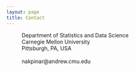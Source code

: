 ```yaml
---
layout: page
title: Contact
---
```

<html>
<head>
<meta name="viewport" content="width=device-width, initial-scale=1">
<link rel="stylesheet" href="https://cdnjs.cloudflare.com/ajax/libs/font-awesome/4.7.0/css/font-awesome.min.css">
</head>
<body>

<div style="float: left;padding: 20px;><i class="fa fa-map-marker" style="font-size:48px;color:#404040"></i></div>
<div>
   Department of Statistics and Data Science <br>
   Carnegie Mellon University <br>
   Pittsburgh, PA, USA
</div>
<br>
<div style="float: left;padding: 20px;><i class="fa fa-envelope" style="font-size:48px;color:#404040">
</i></div>

<div>nakpinar@andrew.cmu.edu</div>

</body>
</html> 
